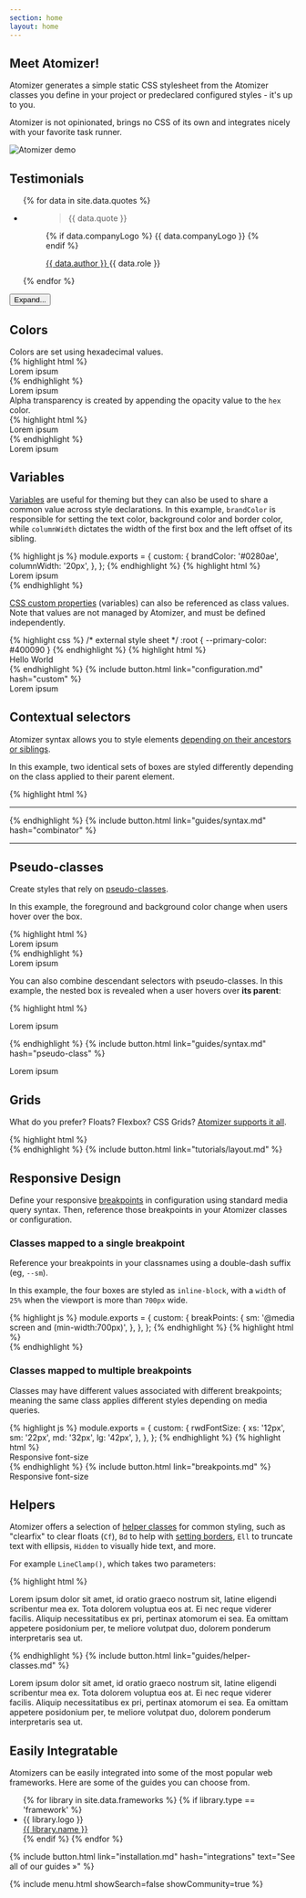```yaml
---
section: home
layout: home
---
```


<div class="D(f)--lg Jc(sb) Gp(2rem)">
    <div>
        <h2 class="Fz(2.25rem)--md My(0) Mt(2em)--lg Mb(0)">Meet Atomizer!</h2>
        <p class="Fz(1.1rem)--md">
            Atomizer generates a simple static CSS stylesheet from the Atomizer classes you define in your project or predeclared configured styles - it&#39;s up to you.
        </p>
        <p class="Fz(1.1rem)--md">Atomizer is not opinionated, brings no CSS of its own and integrates nicely with your favorite task runner.</p>
    </div>
    <img src="/atomizer/images/atomic-demo.gif" class="Ar(174/83) W(70%)--md" alt="Atomizer demo">
</div>

<h2 class="Fz(2.25rem)--md Mt(5em)--md Mb(0px)">Testimonials</h2>

<div id="testimonials" class="Pos(r)">
    <ul class="Ovx(s) Ai(s) D(f)--md List(n)! Pstart(0)! Gp(2rem) H(400px)--xs Ov(h)--xs expand_H(a)">
        {% for data in site.data.quotes %}
            <li class="Pos(r) Fxb(25%) Fxs(0) Mx(0px) Mb(20px) Mb(0px)--md P(1rem) Bdrs(5px) Bgc(--ui-box-light)">
                <figure class="M(0px)">
                    <blockquote class="Bdstartw(0px) M(0px) P(0px) Fs(n)">
                        <p class="Mt(0px) Fz(16px)">{{ data.quote }}</p>
                    </blockquote>
                    <figcaption class="D(f) Ai(c) Gp(1rem)">
                        {% if data.companyLogo %}
                            {{ data.companyLogo }}
                        {% endif %}
                        <p class="M(0)">
                            <a href="{{ data.link }}" class="D(b) Fw(b) C(--color-text) Td(n):h" target="_blank">
                                {{ data.author }}
                                <u class="StretchedBox"></u>
                            </a>
                            {{ data.role }}
                        </p>
                    </figcaption>
                </figure>
            </li>
        {% endfor %}
    </ul>
    <div class="D(b) D(n)--sm Pos(a) B(0px) expand_B(-40px) Py(10px) Bxs(bd) W(100%) Mx(a) Ta(c) Bgi(--gradient-1)">
        <button id="toggleTestButton" class="Bgc(--color-blue-1) C(#fff) Bdrs(10px) Bd(n) Px(15px) Py(10px) Cur(p) Fz(14px)">Expand...</button>
    </div>
</div>

<h2 id="colors" class="Fz(2.25rem)--md Mt(5em)--md Mb(0px)">Colors</h2>

<div class="Row">
    <div class="Fl(start) W(60%) Fl(n)--xs W(a)--xs Fz(1.1rem)--md">
        Colors are set using hexadecimal values.
    </div>
    <div class="Fl(start) W(60%) Cl(b) Fl(n)--xs W(a)--xs">
{% highlight html %}
<div class="Bgc(#0280ae) C(#fff)">
    Lorem ipsum
</div>
{% endhighlight %}
    </div>
    <div class="Fl(end) W(30%) My(1em) Fl(n)--xs W(a)--xs">
        <div class="Bgc(--color-blue-1) C(#fff) P(20px)">
            Lorem ipsum
        </div>
    </div>
    <div class="Fl(start) W(60%) Fl(n)--xs W(a)--xs Fz(1.1rem)--md">
        Alpha transparency is created by appending the opacity value to the <code>hex</code> color.
    </div>
    <div class="Fl(start) W(60%) Cl(b) Fl(n)--xs W(a)--xs">
{% highlight html %}
<div class="Bgc(#0280ae.5) C(#fff)">
    Lorem ipsum
</div>
{% endhighlight %}
    </div>
    <div class="Fl(end) W(30%) My(1em) Fl(n)--xs W(a)--xs">
        <div class="Bgc(--color-blue-4) C(#fff) P(20px)">
            Lorem ipsum
        </div>
    </div>
</div>

<h2 id="variables" class="Fz(2.25rem)--md Mt(5em)--md Mb(0px)">Variables</h2>

<div class="Row">
    <div class="Fl(start) W(60%) Fl(n)--xs W(a)--xs">
        <p class="Fz(1.1rem)--md"><a href="{% link guides/syntax.md %}#variable-values">Variables</a> are useful for theming but they can also be used to share a common value across style declarations. In this example, <code>brandColor</code> is responsible for setting the text color, background color and border color, while <code>columnWidth</code> dictates the width of the first box and the left offset of its sibling.</p>
    </div>
    <div class="Fl(start) W(60%) Cl(b) Fl(n)--xs W(a)--xs">
{% highlight js %}
module.exports = {
    custom: {
        brandColor: '#0280ae',
        columnWidth: '20px',
    },
};
{% endhighlight %}
{% highlight html %}
<div class="Pos(a) Bgc(brandColor) W(columnWidth) H(90px)"></div>
<div class="C(brandColor) BdB Bdc(brandColor) Mstart(columnWidth) P(10px)">
    Lorem ipsum
</div>
{% endhighlight %}
    <p class="Fz(1.1rem)--md"><a href="https://developer.mozilla.org/en-US/docs/Web/CSS/Using_CSS_custom_properties">CSS custom properties</a> (variables) can also be referenced as class values. Note that values are not managed by Atomizer, and must be defined independently.</p>
{% highlight css %}
/* external style sheet */
:root {
    --primary-color: #400090
}
{% endhighlight %}
{% highlight html %}
<div class="C(--primary-color)">Hello World</div>
{% endhighlight %}
        {% include button.html link="configuration.md" hash="custom" %}
    </div>
    <div class="Fl(end) W(30%) My(1em) Fl(n)--xs W(a)--xs">
        <div class="Pos(a) Bgc(--color-blue-1) W(columnWidth) H(90px)"></div>
        <div class="C(--color-blue-1) BdB Bdc(--color-blue-1) Mstart(columnWidth) P(10px)">
            Lorem ipsum
        </div>
    </div>
</div>

<h2 id="contextual-selectors" class="Fz(2.25rem)--md Mt(5em)--md Mb(0px)">Contextual selectors</h2>

<div class="Row">
    <div class="Fl(start) W(60%) Fl(n)--xs W(a)--xs Fz(1.1rem)--md">
        <p>Atomizer syntax allows you to style elements <a href="{% link guides/syntax.md %}#combinator">depending on their ancestors or siblings</a>.</p>
        <p>In this example, two identical sets of boxes are styled differently depending on the class applied to their parent element.</p>
    </div>
    <div class="Fl(start) W(60%) Cl(b) Fl(n)--xs W(a)--xs">
{% highlight html %}
<div>
   <div class="W(50%) foo_W(100%)"></div>
   <div class="W(50%) foo_W(100%)"></div>
</div>
<hr>
<div class="foo">
   <div class="W(50%) foo_W(100%)"></div>
   <div class="W(50%) foo_W(100%)"></div>
</div>
{% endhighlight %}
        {% include button.html link="guides/syntax.md" hash="combinator" %}
    </div>
    <div class="Fl(end) W(30%) My(1em) Fl(n)--xs W(a)--xs">
        <div>
            <div class="Bgc(--color-blue-4) H(90px) IbBox W(50%) foo_W(100%)"></div><!--
         --><div class="Bgc(--color-blue-1) H(90px) IbBox W(50%) foo_W(100%)"></div>
        </div>
        <hr>
        <div class="foo">
            <div class="Bgc(--color-blue-4) H(90px) IbBox W(50%) foo_W(100%)"></div><!--
         --><div class="Bgc(--color-blue-1) H(90px) IbBox W(50%) foo_W(100%)"></div>
        </div>
    </div>
</div>

<h2 id="pseudo-classes" class="Fz(2.25rem)--md Mt(5em)--md Mb(0px)">Pseudo-classes</h2>

<div class="Row">
    <div class="Fl(start) W(60%) Fl(n)--xs W(a)--xs Fz(1.1rem)--md">
        <p>Create styles that rely on <a href="{% link guides/syntax.md %}#pseudo-class">pseudo-classes</a>.</p>
        <p>In this example, the foreground and background color change when users hover over the box.</p>
    </div>
    <div class="Fl(start) W(60%) Cl(b) Fl(n)--xs W(a)--xs">
{% highlight html %}
<div class="Bgc(#0280ae):h C(#0280ae) C(#fff):h">
    Lorem ipsum
</div>
{% endhighlight %}
    </div>
    <div class="Fl(end) W(30%) My(1em) Fl(n)--xs W(a)--xs">
        <div class="Bd Bgc(--color-blue-1):h C(--color-blue-1) C(#fff):h P(20px)">
            Lorem ipsum
        </div>
    </div>
    <p class="Cl(b) W(60%) Fl(n)--xs W(a)--xs Fz(1.1rem)--md">You can also combine descendant selectors with pseudo-classes. In this example, the nested box is revealed when a user hovers over <strong>its parent</strong>:</p>
        <div class="Fl(start) W(60%) Cl(b) Fl(n)--xs W(a)--xs">
{% highlight html %}
<div class="foo">
    <p class="Op(0) foo:h>Op(1)">Lorem ipsum</p>
</div>
{% endhighlight %}
            {% include button.html link="guides/syntax.md" hash="pseudo-class" %}
        </div>
        <div class="Fl(end) W(30%) My(1em) Fl(n)--xs W(a)--xs">
            <div class="foo Bd C(--color-blue-1) Ta(c)">
                <p class="Op(0) foo:h>Op(1)">Lorem ipsum</p>
            </div>
        </div>
</div>

<h2 id="grids" class="Fz(2.25rem)--md Mt(5em)--md Mb(0px)">Grids</h2>

<div class="Row">
    <div class="Fl(start) W(60%) Fl(n)--xs W(a)--xs Fz(1.1rem)--md">
        <p>What do you prefer? Floats? Flexbox? CSS Grids? <a href="{% link tutorials/layout.md %}">Atomizer supports it all</a>.</p>
    </div>
    <div class="Fl(start) W(60%) Cl(b) Fl(n)--xs W(a)--xs">
{% highlight html %}
<!-- floats -->
<div class="Row">
    <div class="Fl(start) W(1/2)"></div>
    <div class="Fl(start) W(1/2)"></div>
</div>
<!-- table -->
<div class="D(tb) W(100%)" role="presentation">
    <div class="D(tbc)"></div>
    <div class="D(tbc)"></div>
</div>
<!-- flexbox -->
<div class="D(f)">
    <div class="Flxg(1)"></div>
    <div class="Flxg(1)"></div>
</div>
<!-- grids -->
<div class="D(g) Gtc(twoColEvenGrid)">
    <div></div>
    <div></div>
</div>
{% endhighlight %}
        {% include button.html link="tutorials/layout.md" %}
    </div>
    <div class="Fl(end) W(30%) My(1em) Fl(n)--xs W(a)--xs">
        <div class="Row">
            <div class="Fl(start) W(1/2) Bgc(--color-blue-4) H(90px)"></div>
            <div class="Fl(start) W(1/2) Bgc(--color-blue-1) H(90px)"></div>
        </div>
        <div class="D(tb) W(100%)" role="presentation">
            <div class="D(tbc) Bgc(--color-blue-1) H(90px)"></div>
            <div class="D(tbc) Bgc(--color-blue-4) H(90px)"></div>
        </div>
        <div class="D(f)">
            <div class="Flxg(1) Bgc(--color-blue-4) H(90px)"></div>
            <div class="Flxg(1) Bgc(--color-blue-1) H(90px)"></div>
        </div>
        <div class="D(g) Gtc(twoColEvenGrid)">
            <div class="Bgc(--color-blue-1) H(90px)"></div>
            <div class="Bgc(--color-blue-4) H(90px)"></div>
        </div>
    </div>
</div>

<h2 id="responsive-design-rwd" class="Fz(2.25rem)--md Mt(5em)--md Mb(0px)">Responsive Design</h2>

<div class="Row">
    <div class="Fl(start) W(60%) Fl(n)--xs W(a)--xs Fz(1.1rem)--md">
        <p>Define your responsive <a href="{% link breakpoints.md %}">breakpoints</a> in configuration using standard media query syntax. Then, reference those breakpoints in your Atomizer classes or configuration.</p>
        <h3>Classes mapped to a single breakpoint</h3>
        <p>Reference your breakpoints in your classnames using a double-dash suffix (eg, <code>--sm</code>).</p>
        <p>In this example, the four boxes are styled as <code>inline-block</code>, with a <code>width</code> of <code>25%</code> when the viewport is more than <code>700px</code> wide.</p>
    </div>
    <div class="Fl(start) W(60%) Cl(b) Fl(n)--xs W(a)--xs">
{% highlight js %}
module.exports = {
    custom: {
        breakPoints: {
            sm: '@media screen and (min-width:700px)',
        },
    },
};
{% endhighlight %}
{% highlight html %}
<div class="D(ib)--sm W(25%)--sm"></div>
<div class="D(ib)--sm W(25%)--sm"></div>
<div class="D(ib)--sm W(25%)--sm"></div>
<div class="D(ib)--sm W(25%)--sm"></div>
{% endhighlight %}
    </div>
    <div class="Fl(end) W(30%) My(1em) Fl(n)--xs W(a)--xs">
        <div class="Bgc(--color-blue-4) H(90px) D(ib)--sm W(25%)--sm"></div><div class="Bgc(--color-blue-1) H(90px) D(ib)--sm W(25%)--sm"></div><div class="Bgc(--color-blue-4) H(90px) D(ib)--sm W(25%)--sm"></div><div class="Bgc(--color-blue-1) H(90px) D(ib)--sm W(25%)--sm"></div>
    </div>
</div>

<div class="Row">
    <div class="Fl(start) W(60%) Fl(n)--xs W(a)--xs Fz(1.1rem)--md">
        <h3>Classes mapped to multiple breakpoints</h3>
        <p>Classes may have different values associated with different breakpoints; meaning the same class applies different styles depending on media queries.</p>
    </div>
    <div class="Fl(start) W(60%) Cl(b) Fl(n)--xs W(a)--xs">
{% highlight js %}
module.exports = {
    custom: {
        rwdFontSize: {
            xs: '12px',
            sm: '22px',
            md: '32px',
            lg: '42px',
        },
    },
};
{% endhighlight %}
{% highlight html %}
<div class="Fz(rwdFontSize)">Responsive font-size</div>
{% endhighlight %}
        {% include button.html link="breakpoints.md" %}
    </div>
    <div class="Fl(end) W(30%) My(1em) Fl(n)--xs W(a)--xs">
        <div class="Fz(rwdFontSize)">Responsive font-size</div>
    </div>
</div>

<h2 id="helpers" class="Fz(2.25rem)--md Mt(5em)--md Mb(0px)">Helpers</h2>

<div class="Row">
    <div class="Fl(start) W(60%) Fl(n)--xs W(a)--xs Fz(1.1rem)--md">
        <p>Atomizer offers a selection of <a href="{% link guides/helper-classes.md %}">helper classes</a> for common styling, such as &quot;clearfix&quot; to clear floats (<code>Cf</code>), <code>Bd</code> to help with <a href="{% link guides/helper-classes.md %}#bd-borders">setting borders</a>, <code>Ell</code> to truncate text with ellipsis, <code>Hidden</code> to visually hide text, and more.</p>
        <p>For example <code>LineClamp()</code>, which takes two parameters:</p>
    </div>
    <div class="Fl(start) W(60%) Cl(b) Fl(n)--xs W(a)--xs">
{% highlight html %}
<p class="Fz(12px) Lh(1.5) LineClamp(3,54px)">
    Lorem ipsum dolor sit amet, id oratio graeco nostrum sit, latine eligendi scribentur mea ex. Tota dolorem voluptua eos at. Ei nec reque viderer facilis. Aliquip necessitatibus ex pri, pertinax atomorum ei sea. Ea omittam appetere posidonium per, te meliore volutpat duo, dolorem ponderum interpretaris sea ut.
</p>
{% endhighlight %}
        {% include button.html link="guides/helper-classes.md" %}
    </div>
    <div class="Fl(end) W(30%) My(1em) Fl(n)--xs W(a)--xs">
        <p class="Fz(12px) Lh(1.5) LineClamp(3,54px)">Lorem ipsum dolor sit amet, id oratio graeco nostrum sit, latine eligendi scribentur mea ex. Tota dolorem voluptua eos at. Ei nec reque viderer facilis. Aliquip necessitatibus ex pri, pertinax atomorum ei sea. Ea omittam appetere posidonium per, te meliore volutpat duo, dolorem ponderum interpretaris sea ut.</p>
    </div>
</div>

<h2 id="integrations" class="Fz(2.25rem)--md Mt(5em)--md Mb(0px)">Easily Integratable</h2>

<div class="W(60%) W(a)--xs">
    <p class="Fz(1.1rem)--md">Atomizers can be easily integrated into some of the most popular web frameworks. Here are some of the guides you can choose from.</p>
</div>

<ul class="D(f) List(n)! Pstart(0)! Gp(.5rem) Gp(1rem)--sm Ovx(s) Mt(2rem)">
    {% for library in site.data.frameworks %}
        {% if library.type == 'framework' %}
            <li class="Pos(r) Mx(0px) Mb(20px) Mb(0px)--md P(1rem) Bdrs(5px) Bgc(--ui-box-light) Bgc(--ui-box-dark):h Ta(c)">
                <div class="W(60px) H(60px) Mb(10px)">{{ library.logo }}</div>
                <a href="{{ library.link | escape }}" class="D(b) C(--color-text) Td(n):h">
                    {{ library.name }}
                    <u class="StretchedBox"></u>
                </a>
            </li>
        {% endif %}
    {% endfor %}
</ul>

{% include button.html link="installation.md" hash="integrations" text="See all of our guides &raquo;" %}

<div class="D(f)--md Ac(sb) Mt(5rem)--sm Mb(2rem)--sm">
    {% include menu.html showSearch=false showCommunity=true %}
</div>
